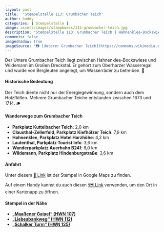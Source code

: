 ```yaml
---
layout: post
title:  "Stempelstelle 113: Grumbacher Teich"
author: buddy
categories: [ Stempelstelle ]
image: assets/images/stampboxes/113-grumbacher-teich.jpg
description: "Stempelstelle 113: Grumbacher Teich | Hahnenklee-Bockswiese"
comments: false
imageshadow: true
imageSource: '📷 [Unterer Grumbacher Teich](https://commons.wikimedia.org/wiki/File:Unterer_Grumbacher_Teich.JPG) von <a href="//commons.wikimedia.org/wiki/User:BRFBlake" title="User:BRFBlake">BRFBlake</a> unter Lizenz [CC BY-SA 3.0](https://creativecommons.org/licenses/by-sa/3.0)'
---
```


Der Untere Grumbacher Teich liegt zwischen Hahnenklee-Bockswiese und Wildemann im Großen Dreckstal. Er gehört zum Oberharzer Wasserregal und wurde von Bergleuten angelegt, um Wasserräder zu betreiben. 🌊

#### Historische Bedeutung

Der Teich diente nicht nur der Energiegewinnung, sondern auch dem Holzflößen. Mehrere Grumbacher Teiche entstanden zwischen 1673 und 1714. 🪵

#### Wanderwege zum Grumbacher Teich

- **Parkplatz Kuttelbacher Teich**: 2,0 km
- **Clausthal-Zellerfeld, Parkplatz Kiefhölzer Teich**: 7,9 km
- **Hahnenklee, Parkplatz Hotel Harzhöhe**: 4,2 km
- **Lautenthal, Parkplatz Tourist Info**: 3,6 km
- **Wanderparkplatz Auerhahn B241**: 6,0 km
- **Wildemann, Parkplatz Hindenburgstraße**: 3,6 km

#### Anfahrt

Unter diesem [📍 Link](https://www.google.com/maps/dir/?api=1&origin=&destination=51.84918%2C%2010.29940) ist der Stempel in Google Maps zu finden.

<div class="android-only">
  Auf einem Handy kannst du auch diesen 
  <a href="geo:51.84918,10.29940">🗺️ Link</a> 
  verwenden, um den Ort in einer Kartenapp zu öffnen.
  <p></p>
</div>

#### Stempel in der Nähe

- [**„Maaßener Gaipel“ (HWN 107)**](/stempelstelle-107-maassener-gaipel)
- [**„Liebesbankweg“ (HWN 112)**](/stempelstelle-112-liebesbankweg)
- [**„Schalker Turm“ (HWN 125)**](/stempelstelle-125-schalker-turm)
